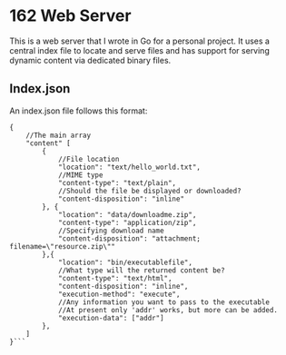 # 162 Web Server
This is a web server that I wrote in Go for a personal project. It uses a central index file to locate and serve files and has support for serving dynamic content via dedicated binary files.

## Index.json
An index.json file follows this format:
```
{
    //The main array
    "content" [
        {
            //File location
            "location": "text/hello_world.txt",
            //MIME type
            "content-type": "text/plain",
            //Should the file be displayed or downloaded?
            "content-disposition": "inline"
        }, {
            "location": "data/downloadme.zip",
            "content-type": "application/zip",
            //Specifying download name
            "content-disposition": "attachment; filename=\"resource.zip\""
        },{
            "location": "bin/executablefile",
            //What type will the returned content be?
            "content-type": "text/html",
            "content-disposition": "inline",
            "execution-method": "execute",
            //Any information you want to pass to the executable
            //At present only 'addr' works, but more can be added.
            "execution-data": ["addr"]
        },
    ]
}```